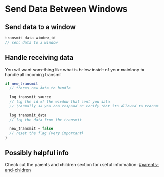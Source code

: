 # Send Data Between Windows

## Send data to a window

```js
transmit data window_id
// send data to a window
```

## Handle receiving data

You will want something like what is below inside of your mainloop to handle all incoming transmit

```js
if new_transmit (
  // theres new data to handle
  
  log transmit_source
  // log the id of the window that sent you data
  // (normally so you can respond or verify that its allowed to transmit to you)
  
  log transmit_data
  // log the data from the transmit
  
  new_transmit = false
  // reset the flag (very important)
)
```

## Possibly helpful info

Check out the parents and children section for useful information: [#parents-and-children](the-window-system.md#parents-and-children "mention")
